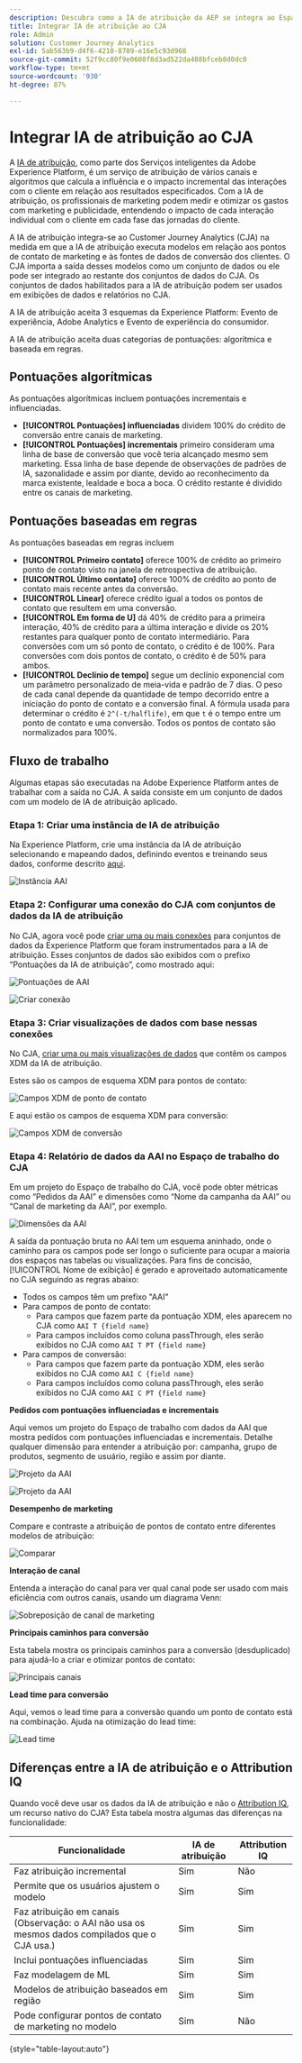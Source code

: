 ```yaml
---
description: Descubra como a IA de atribuição da AEP se integra ao Espaço de trabalho no CJA.
title: Integrar IA de atribuição ao CJA
role: Admin
solution: Customer Journey Analytics
exl-id: 5ab563b9-d4f6-4210-8789-e16e5c93d968
source-git-commit: 52f9cc80f9e0608f8d3ad522da488bfceb8d0dc0
workflow-type: tm+mt
source-wordcount: '930'
ht-degree: 87%

---
```


# Integrar IA de atribuição ao CJA

A [IA de atribuição](https://experienceleague.adobe.com/docs/experience-platform/intelligent-services/attribution-ai/overview.html?lang=pt-BR), como parte dos Serviços inteligentes da Adobe Experience Platform, é um serviço de atribuição de vários canais e algoritmos que calcula a influência e o impacto incremental das interações com o cliente em relação aos resultados especificados. Com a IA de atribuição, os profissionais de marketing podem medir e otimizar os gastos com marketing e publicidade, entendendo o impacto de cada interação individual com o cliente em cada fase das jornadas do cliente.

A IA de atribuição integra-se ao Customer Journey Analytics (CJA) na medida em que a IA de atribuição executa modelos em relação aos pontos de contato de marketing e às fontes de dados de conversão dos clientes. O CJA importa a saída desses modelos como um conjunto de dados ou ele pode ser integrado ao restante dos conjuntos de dados do CJA. Os conjuntos de dados habilitados para a IA de atribuição podem ser usados em exibições de dados e relatórios no CJA.

A IA de atribuição aceita 3 esquemas da Experience Platform: Evento de experiência, Adobe Analytics e Evento de experiência do consumidor.

A IA de atribuição aceita duas categorias de pontuações: algorítmica e baseada em regras.

## Pontuações algorítmicas

As pontuações algorítmicas incluem pontuações incrementais e influenciadas.

* **[!UICONTROL Pontuações] influenciadas** dividem 100% do crédito de conversão entre canais de marketing.
* **[!UICONTROL Pontuações] incrementais** primeiro consideram uma linha de base de conversão que você teria alcançado mesmo sem marketing. Essa linha de base depende de observações de padrões de IA, sazonalidade e assim por diante, devido ao reconhecimento da marca existente, lealdade e boca a boca. O crédito restante é dividido entre os canais de marketing.

## Pontuações baseadas em regras

As pontuações baseadas em regras incluem

* **[!UICONTROL Primeiro contato]** oferece 100% de crédito ao primeiro ponto de contato visto na janela de retrospectiva de atribuição.
* **[!UICONTROL Último contato]** oferece 100% de crédito ao ponto de contato mais recente antes da conversão.
* **[!UICONTROL Linear]** oferece crédito igual a todos os pontos de contato que resultem em uma conversão.
* **[!UICONTROL Em forma de U]** dá 40% de crédito para a primeira interação, 40% de crédito para a última interação e divide os 20% restantes para qualquer ponto de contato intermediário. Para conversões com um só ponto de contato, o crédito é de 100%. Para conversões com dois pontos de contato, o crédito é de 50% para ambos.
* **[!UICONTROL Declínio de tempo]** segue um declínio exponencial com um parâmetro personalizado de meia-vida e padrão de 7 dias. O peso de cada canal depende da quantidade de tempo decorrido entre a iniciação do ponto de contato e a conversão final. A fórmula usada para determinar o crédito é `2^(-t/halflife)`, em que `t` é o tempo entre um ponto de contato e uma conversão. Todos os pontos de contato são normalizados para 100%.

## Fluxo de trabalho

Algumas etapas são executadas na Adobe Experience Platform antes de trabalhar com a saída no CJA. A saída consiste em um conjunto de dados com um modelo de IA de atribuição aplicado.

### Etapa 1: Criar uma instância de IA de atribuição

Na Experience Platform, crie uma instância da IA de atribuição selecionando e mapeando dados, definindo eventos e treinando seus dados, conforme descrito [aqui](https://experienceleague.adobe.com/docs/experience-platform/intelligent-services/attribution-ai/user-guide.html?lang=pt-BR).

![Instância AAI](assets/aai-instance.png)

### Etapa 2: Configurar uma conexão do CJA com conjuntos de dados da IA de atribuição

No CJA, agora você pode [criar uma ou mais conexões](/help/connections/create-connection.md) para conjuntos de dados da Experience Platform que foram instrumentados para a IA de atribuição. Esses conjuntos de dados são exibidos com o prefixo “Pontuações da IA de atribuição”, como mostrado aqui:

![Pontuações de AAI](assets/aai-scores.png)

![Criar conexão](assets/aai-create-connection.png)

### Etapa 3: Criar visualizações de dados com base nessas conexões

No CJA, [criar uma ou mais visualizações de dados](/help/data-views/create-dataview.md) que contêm os campos XDM da IA de atribuição.

Estes são os campos de esquema XDM para pontos de contato:

![Campos XDM de ponto de contato](assets/touchpoint-fields.png)

E aqui estão os campos de esquema XDM para conversão:

![Campos XDM de conversão](assets/conversion-fields.png)

### Etapa 4: Relatório de dados da AAI no Espaço de trabalho do CJA

Em um projeto do Espaço de trabalho do CJA, você pode obter métricas como “Pedidos da AAI” e dimensões como “Nome da campanha da AAI” ou “Canal de marketing da AAI”, por exemplo.

![Dimensões da AAI](assets/aai-dims.png)

A saída da pontuação bruta no AAI tem um esquema aninhado, onde o caminho para os campos pode ser longo o suficiente para ocupar a maioria dos espaços nas tabelas ou visualizações. Para fins de concisão, [!UICONTROL Nome de exibição] é gerado e aproveitado automaticamente no CJA seguindo as regras abaixo:

* Todos os campos têm um prefixo &quot;AAI&quot;
* Para campos de ponto de contato:
   * Para campos que fazem parte da pontuação XDM, eles aparecem no CJA como `AAI T {field name}`
   * Para campos incluídos como coluna passThrough, eles serão exibidos no CJA como `AAI T PT {field name}`
* Para campos de conversão:
   * Para campos que fazem parte da pontuação XDM, eles serão exibidos no CJA como `AAI C {field name}`
   * Para campos incluídos como coluna passThrough, eles serão exibidos no CJA como `AAI C PT {field name}`

**Pedidos com pontuações influenciadas e incrementais**

Aqui vemos um projeto do Espaço de trabalho com dados da AAI que mostra pedidos com pontuações influenciadas e incrementais. Detalhe qualquer dimensão para entender a atribuição por: campanha, grupo de produtos, segmento de usuário, região e assim por diante.

![Projeto da AAI](assets/aai-project.png)

![Projeto da AAI](assets/aai-project2.png)

**Desempenho de marketing**

Compare e contraste a atribuição de pontos de contato entre diferentes modelos de atribuição:

![Comparar](assets/compare.png)

**Interação de canal**

Entenda a interação do canal para ver qual canal pode ser usado com mais eficiência com outros canais, usando um diagrama Venn:

![Sobreposição de canal de marketing](assets/mc-overlap.png)

**Principais caminhos para conversão**

Esta tabela mostra os principais caminhos para a conversão (desduplicado) para ajudá-lo a criar e otimizar pontos de contato:

![Principais canais](assets/top-channels.png)

**Lead time para conversão**

Aqui, vemos o lead time para a conversão quando um ponto de contato está na combinação. Ajuda na otimização do lead time:

![Lead time](assets/lead-time.png)

## Diferenças entre a IA de atribuição e o Attribution IQ

Quando você deve usar os dados da IA de atribuição e não o [Attribution IQ](/help/analysis-workspace/attribution/overview.md), um recurso nativo do CJA? Esta tabela mostra algumas das diferenças na funcionalidade:

| Funcionalidade | IA de atribuição | Attribution IQ |
| --- | --- | --- |
| Faz atribuição incremental | Sim | Não |
| Permite que os usuários ajustem o modelo | Sim | Sim |
| Faz atribuição em canais (Observação: o AAI não usa os mesmos dados compilados que o CJA usa.) | Sim | Sim |
| Inclui pontuações influenciadas | Sim | Sim |
| Faz modelagem de ML | Sim | Sim |
| Modelos de atribuição baseados em região | Sim | Sim |
| Pode configurar pontos de contato de marketing no modelo | Sim | Não |

{style=&quot;table-layout:auto&quot;}
